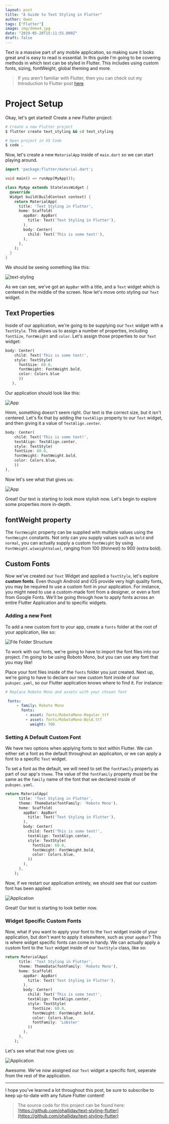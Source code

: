 ```yaml
---
layout: post
title: "A Guide to Text Styling in Flutter"
author: Owen
tags: ["Flutter"]
image: img/demo4.jpg
date: "2019-05-28T15:11:55.000Z"
draft: false
---
```


Text is a massive part of any mobile application, so making sure it looks great and is easy to read is essential. In this guide I'm going to be covering methods in which text can be styled in Flutter. This includes using custom fonts, sizing, fontWeight, global theming and more. 

>If you aren't familiar with Flutter, then you can check out my Introduction to Flutter post [here](https://owenhalliday.co.uk/introduction-to-flutter/).

# Project Setup

Okay, let's get started! Create a new Flutter project:

```bash
# Create a new Flutter project
$ flutter create text_styling && cd text_styling

# Open project in VS Code
$ code .

```

Now, let's create a new `MaterialApp` inside of `main.dart` so we can start playing around.

```dart
import 'package:flutter/material.dart';

void main() => runApp(MyApp());

class MyApp extends StatelessWidget {
  @override
  Widget build(BuildContext context) {
    return MaterialApp(
      title: 'Text Styling in Flutter',
      home: Scaffold(
        appBar: AppBar(
          title: Text('Text Styling in Flutter'),
        ),
        body: Center(
          child: Text('This is some text!'),
        ),
      ),
    );
  }
}

```

We should be seeing something like this:

![text-styling](img/text-styling/textstyling1.png)

As we can see, we've got an `AppBar` with a title, and a `Text` widget which is centered in the middle of the screen.   Now let's move onto styling our `Text` widget.

## Text Properties

Inside of our application, we're going to be supplying our `Text` widget with a `TextStyle`. This allows us to assign a number of properties, including `fontSize`, `fontWeight` and `color`. Let's assign those properties to our `Text` widget:



```dart
body: Center(
    child: Text('This is some text!', 
    style: TextStyle(
      fontSize: 60.0,
      fontWeight: FontWeight.bold,
      color: Colors.blue
      ))
   ),
```

Our application should look like this:

![App](img/text-styling/textstyling2.png)

Hmm, something doesn't seem right. Our text is the correct size, but it isn't centered. Let's fix that by adding the `textAlign` property to our `Text` widget, and then giving it a value of `TextAlign.center`.

```dart
body: Center(
    child: Text('This is some text!',
    textAlign: TextAlign.center,
    style: TextStyle(
    fontSize: 60.0,
    fontWeight: FontWeight.bold,
    color: Colors.blue,
    ))
),
```

Now let's see what that gives us:

![App](img/text-styling/textstyling3.png)

Great! Our text is starting to look more stylish now. Let's begin to explore some properties more in-depth.

## fontWeight property

The `fontWeight` property can be supplied with multiple values using the `fontWeight` constants. Not only can you supply values such as `bold` and `normal`, you can actually supply a custom `fontWeight` by using `FontWeight.w[weightValue]`, ranging from 100 (thinnest) to 900 (extra bold).

## Custom Fonts

Now we've created our `Text` Widget and applied a `TextStyle`, let's explore **custom fonts**. Even though Android and iOS provide very high quality fonts, you may be required to use a custom font in your application. For instance, you might need to use a custom-made font from a designer, or even a font from Google Fonts. We'll be going through how to apply fonts across an entire Flutter Application and to specific widgets.

### Adding a new Font

To add a new custom font to your app, create a `fonts` folder at the root of your application, like so:

![File Folder Structure](img/text-styling/textstyling5.png)

To work with our fonts, we're going to have to import the font files into our project. I'm going to be using Roboto Mono, but you can use any font that you may like!

Place your font files inside of the `fonts` folder you just created. Next up, we're going to have to declare our new custom font inside of our `pubspec.yaml`, so our Flutter application knows where to find it. For instance:

``` yaml
# Replace Roboto Mono and assets with your chosen font

 fonts:
     - family: Roboto Mono
       fonts:
         - asset: fonts/RobotoMono-Regular.ttf
         - asset: fonts/RobotoMono-Bold.ttf
           weight: 700
```

### Setting A Default Custom Font

We have two options when applying fonts to text within Flutter. We can either set a font as the default throughout an applicaiton, or we can apply a font to a specific `Text` widget.

To set a font as the default, we will need to set the `fontFamily` property as part of our app's `theme`. The value of the `fontFamily` property must be the same as the `family` name of the font that we declared inside of `pubspec.yaml`.

```dart
return MaterialApp(
      title: 'Text Styling in Flutter',
      theme: ThemeData(fontFamily: 'Roboto Mono'),
      home: Scaffold(
        appBar: AppBar(
          title: Text('Text Styling in Flutter'),
        ),
        body: Center(
          child: Text('This is some text!',
          textAlign: TextAlign.center,
          style: TextStyle(
            fontSize: 60.0,
            fontWeight: FontWeight.bold,
            color: Colors.blue,
          ))
        ),
      ),
    );
```

Now, if we restart our application entirely, we should see that our custom font has been applied:

![Application](img/text-styling/textstyling6.png)

Great! Our text is starting to look better now.

### Widget Specific Custom Fonts

Now, what if you want to apply your font to the `Text` widget inside of your application, but don't want to apply it elsewhere, such as your `appBar`? This is where widget specific fonts can come in handy. We can actually apply a custom font to the `Text` widget inside of our `TextStyle` class, like so:

```dart
return MaterialApp(
      title: 'Text Styling in Flutter',
      theme: ThemeData(fontFamily: 'Roboto Mono'),
      home: Scaffold(
        appBar: AppBar(
          title: Text('Text Styling in Flutter'),
        ),
        body: Center(
          child: Text('This is some text!',
          textAlign: TextAlign.center,    
          style: TextStyle(
            fontSize: 60.0,
            fontWeight: FontWeight.bold,
            color: Colors.blue,
            fontFamily: 'Lobster'
          ))
        ),
      ),
    );
```

Let's see what that now gives us:

![Application](img/text-styling/textstyling7.png)

Awesome. We've now assigned our `Text` widget a specific font, seperate from the rest of the application.

---

I hope you've learned a lot throughout this post, be sure to subscribe to keep up-to-date with any future Flutter content!

>The source code for this project can be found here:
>[https://github.com/ohalliday/text-styling-flutter](https://github.com/ohalliday/text-styling-flutter)